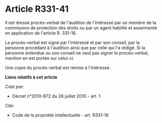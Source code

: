 # Article R331-41

Il est dressé procès-verbal de l'audition de l'intéressé par un membre de la commission de protection des droits ou par un
agent habilité et assermenté en application de l'article R. 331-16.

Le procès-verbal est signé par l'intéressé et par son conseil, par la personne procédant à l'audition ainsi que par celle qui
l'a rédigé. Si la personne entendue ou son conseil ne veut pas signer le procès-verbal, mention en est portée sur celui-ci. 

Une copie du procès-verbal est remise à l'intéressé.

**Liens relatifs à cet article**

_Créé par_:

  - Décret n°2010-872 du 26 juillet 2010 - art. 1

_Cite_:

  - Code de la propriété intellectuelle - art. R331-16
